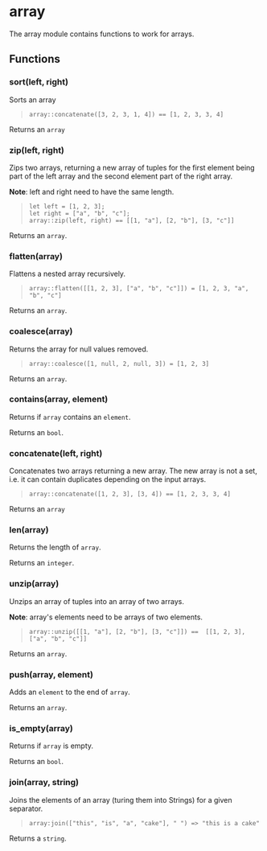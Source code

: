 
# array

 The array module contains functions to work for arrays.
## Functions

### sort(left, right)

Sorts an array

> ```tremor
> array::concatenate([3, 2, 3, 1, 4]) == [1, 2, 3, 3, 4]
> ```

Returns an `array`

### zip(left, right)

Zips two arrays, returning a new array of tuples for the first element
being part of the left array and the second element part of the right
array.

**Note**: left and right need to have the same length.

> ```tremor
> let left = [1, 2, 3];
> let right = ["a", "b", "c"];
> array::zip(left, right) == [[1, "a"], [2, "b"], [3, "c"]]
> ```

Returns an `array`.

### flatten(array)

Flattens a nested array recursively.

> ```tremor
> array::flatten([[1, 2, 3], ["a", "b", "c"]]) = [1, 2, 3, "a", "b", "c"]
> ```

Returns an `array`.

### coalesce(array)

Returns the array for null values removed.

> ```tremor
> array::coalesce([1, null, 2, null, 3]) = [1, 2, 3]
> ```

Returns an `array`.

### contains(array, element)

Returns if `array` contains an `element`.

Returns an `bool`.

### concatenate(left, right)

Concatenates two arrays returning a new array. The new array is not a set,
i.e. it can contain duplicates depending on the input arrays.

> ```tremor
> array::concatenate([1, 2, 3], [3, 4]) == [1, 2, 3, 3, 4]
> ```

Returns an `array`

### len(array)

Returns the length of `array`.

Returns an `integer`.

### unzip(array)

Unzips an array of tuples into an array of two arrays.

**Note**: array's elements need to be arrays of two elements.

> ```tremor
> array::unzip([[1, "a"], [2, "b"], [3, "c"]]) ==  [[1, 2, 3], ["a", "b", "c"]]
> ```

Returns an `array`.

### push(array, element)

Adds an `element` to the end of `array`.

Returns an `array`.

### is_empty(array)

Returns if `array` is empty.

Returns an `bool`.

### join(array, string)

Joins the elements of an array (turing them into Strings) for a given
separator.

> ```tremor
> array:join(["this", "is", "a", "cake"], " ") => "this is a cake"
> ```

Returns a `string`.
